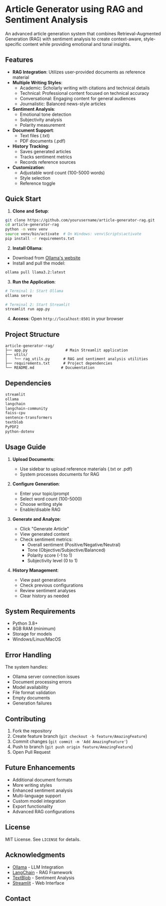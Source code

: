 # Article Generator using RAG and Sentiment Analysis

An advanced article generation system that combines Retrieval-Augmented Generation (RAG) with sentiment analysis to create context-aware, style-specific content while providing emotional and tonal insights.

## Features

- **RAG Integration**: Utilizes user-provided documents as reference material
- **Multiple Writing Styles**:
  - Academic: Scholarly writing with citations and technical details
  - Technical: Professional content focused on technical accuracy
  - Conversational: Engaging content for general audiences
  - Journalistic: Balanced news-style articles
- **Sentiment Analysis**:
  - Emotional tone detection
  - Subjectivity analysis
  - Polarity measurement
- **Document Support**:
  - Text files (.txt)
  - PDF documents (.pdf)
- **History Tracking**:
  - Saves generated articles
  - Tracks sentiment metrics
  - Records reference sources
- **Customization**:
  - Adjustable word count (100-5000 words)
  - Style selection
  - Reference toggle

## Quick Start

1. **Clone and Setup**:

```bash
git clone https://github.com/yourusername/article-generator-rag.git
cd article-generator-rag
python -m venv venv
source venv/bin/activate  # On Windows: venv\Scripts\activate
pip install -r requirements.txt
```

2. **Install Ollama**:
- Download from [Ollama's website](https://ollama.ai/download)
- Install and pull the model:

```bash
ollama pull llama3.2:latest
```

3. **Run the Application**:

```bash
# Terminal 1: Start Ollama
ollama serve

# Terminal 2: Start Streamlit
streamlit run app.py
```

4. **Access**: Open `http://localhost:8501` in your browser

## Project Structure
```
article-generator-rag/
├── app.py                 # Main Streamlit application
├── utils/
│   └── rag_utils.py      # RAG and sentiment analysis utilities
├── requirements.txt      # Project dependencies
└── README.md            # Documentation
```

## Dependencies

```txt
streamlit
ollama
langchain
langchain-community
faiss-cpu
sentence-transformers
textblob
PyPDF2
python-dotenv
```

## Usage Guide

1. **Upload Documents**:
   - Use sidebar to upload reference materials (.txt or .pdf)
   - System processes documents for RAG

2. **Configure Generation**:
   - Enter your topic/prompt
   - Select word count (100-5000)
   - Choose writing style
   - Enable/disable RAG

3. **Generate and Analyze**:
   - Click "Generate Article"
   - View generated content
   - Check sentiment metrics:
     - Overall sentiment (Positive/Negative/Neutral)
     - Tone (Objective/Subjective/Balanced)
     - Polarity score (-1 to 1)
     - Subjectivity level (0 to 1)

4. **History Management**:
   - View past generations
   - Check previous configurations
   - Review sentiment analyses
   - Clear history as needed

## System Requirements

- Python 3.8+
- 8GB RAM (minimum)
- Storage for models
- Windows/Linux/MacOS

## Error Handling

The system handles:
- Ollama server connection issues
- Document processing errors
- Model availability
- File format validation
- Empty documents
- Generation failures

## Contributing

1. Fork the repository
2. Create feature branch (`git checkout -b feature/AmazingFeature`)
3. Commit changes (`git commit -m 'Add AmazingFeature'`)
4. Push to branch (`git push origin feature/AmazingFeature`)
5. Open Pull Request

## Future Enhancements

- Additional document formats
- More writing styles
- Enhanced sentiment analysis
- Multi-language support
- Custom model integration
- Export functionality
- Advanced RAG configurations

## License

MIT License. See `LICENSE` for details.

## Acknowledgments

- [Ollama](https://ollama.ai/) - LLM Integration
- [LangChain](https://www.langchain.com/) - RAG Framework
- [TextBlob](https://textblob.readthedocs.io/) - Sentiment Analysis
- [Streamlit](https://streamlit.io/) - Web Interface

## Contact
